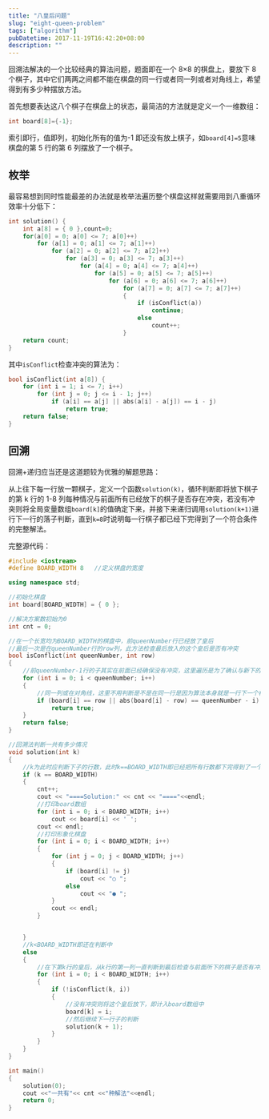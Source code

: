 ```yaml
---
title: "八皇后问题"
slug: "eight-queen-problem"
tags: ["algorithm"]
pubDatetime: 2017-11-19T16:42:20+08:00
description: ""
---
```


回溯法解决的一个比较经典的算法问题，题面即在一个 8×8 的棋盘上，要放下 8 个棋子，其中它们两两之间都不能在棋盘的同一行或者同一列或者对角线上，希望得到有多少种摆放方法。

首先想要表达这八个棋子在棋盘上的状态，最简洁的方法就是定义一个一维数组：

```c++
int board[8]={-1};
```

索引即行，值即列，初始化所有的值为-1 即还没有放上棋子，如`board[4]=5`意味棋盘的第 5 行的第 6 列摆放了一个棋子。

## 枚举

最容易想到同时性能最差的办法就是枚举法遍历整个棋盘这样就需要用到八重循环效率十分低下：

```c++
int solution() {
    int a[8] = { 0 },count=0;
    for(a[0] = 0; a[0] <= 7; a[0]++)
        for (a[1] = 0; a[1] <= 7; a[1]++)
            for (a[2] = 0; a[2] <= 7; a[2]++)
                for (a[3] = 0; a[3] <= 7; a[3]++)
                    for (a[4] = 0; a[4] <= 7; a[4]++)
                        for (a[5] = 0; a[5] <= 7; a[5]++)
                            for (a[6] = 0; a[6] <= 7; a[6]++)
                                for (a[7] = 0; a[7] <= 7; a[7]++)
                                {
                                    if (isConflict(a))
                                        continue;
                                    else
                                        count++;
                                }
    return count;
}
```

其中`isConflict`检查冲突的算法为：

```c++
bool isConflict(int a[8]) {
    for (int i = 1; i <= 7; i++)
        for (int j = 0; j <= i - 1; j++)
            if (a[i] == a[j] || abs(a[i] - a[j]) == i - j)
                return true;
    return false;
}
```

## 回溯

回溯+递归应当还是这道题较为优雅的解题思路：

从上往下每一行放一颗棋子，定义一个函数`solution(k)`，循环判断即将放下棋子的第 k 行的 1-8 列每种情况与前面所有已经放下的棋子是否存在冲突，若没有冲突则将全局变量数组`board[k]`的值确定下来，并接下来递归调用`solution(k+1)`进行下一行的落子判断，直到`k=8`时说明每一行棋子都已经下完得到了一个符合条件的完整解法。

完整源代码：

```c++
#include <iostream>
#define BOARD_WIDTH 8	//定义棋盘的宽度

using namespace std;

//初始化棋盘
int board[BOARD_WIDTH] = { 0 };

//解决方案数初始为0
int cnt = 0;

//在一个长宽均为BOARD_WIDTH的棋盘中，前queenNumber行已经放了皇后
//最后一次是在queenNumber行的row列，此方法检查最后放入的这个皇后是否有冲突
bool isConflict(int queenNumber, int row)
{
    //前queenNumber-1行的子其实在前面已经确保没有冲突，这里遍历是为了确认与新下的子有没有冲突
    for (int i = 0; i < queenNumber; i++)
    {
        //同一列或在对角线，这里不用判断是不是在同一行是因为算法本身就是一行下一个棋子，因此同一行不会出现多个棋子
        if (board[i] == row || abs(board[i] - row) == queenNumber - i)
            return true;
    }
    return false;
}

//回溯法判断一共有多少情况
void solution(int k)
{
    //k为此时应判断下子的行数，此时k==BOARD_WIDTH即已经把所有行数都下完得到了一个完整的棋盘
    if (k == BOARD_WIDTH)
    {
        cnt++;
        cout << "====Solution:" << cnt << "===="<<endl;
        //打印board数组
        for (int i = 0; i < BOARD_WIDTH; i++)
            cout << board[i] << ' ';
        cout << endl;
        //打印形象化棋盘
        for (int i = 0; i < BOARD_WIDTH; i++)
        {
            for (int j = 0; j < BOARD_WIDTH; j++)
            {
                if (board[i] != j)
                    cout << "○ ";
                else
                    cout << "● ";
            }
            cout << endl;
        }


	}
	//k<BOARD_WIDTH即还在判断中
	else
	{
        //在下第k行的皇后，从k行的第一列一直判断到最后检查与前面所下的棋子是否有冲突
        for (int i = 0; i < BOARD_WIDTH; i++)
        {
            if (!isConflict(k, i))
            {
                //没有冲突则将这个皇后放下，即计入board数组中
                board[k] = i;
                //然后继续下一行子的判断
                solution(k + 1);
            }
        }
	}
}

int main()
{
    solution(0);
    cout <<"一共有"<< cnt <<"种解法"<<endl;
    return 0;
}
```

